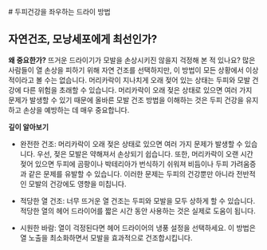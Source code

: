 
﻿# 두피건강을 좌우하는 드라이 방법
## 자연건조, 모낭세포에게 최선인가?

  
**왜 중요한가?**
뜨거운 드라이기가 모발을 손상시키진 않을지 걱정해 본 적 있나요? 많은 사람들이 열 손상을 피하기 위해 자연 건조를 선택하지만, 이 방법이 모든 상황에서 이상적이라고 볼 수는 없습니다. 머리카락이 지나치게 오래 젖어 있는 상태는 두피와 모발 건강에 다른 위험을 초래할 수 있습니다. 머리카락이 오래 젖은 상태로 있으면 여러 가지 문제가 발생할 수 있기 때문에 올바른 모발 건조 방법을 이해하는 것은 두피 건강을 유지하고 손상을 예방하는 데 매우 중요합니다.  
  
**깊이 알아보기**

 - 완전한 건조: 머리카락이 오래 젖은 상태로 있으면 여러 가지 문제가 발생할 수 있습니다. 우선, 젖은 모발은 약해져서 손상되기 쉽습니다. 또한, 머리카락이 오랜 시간 젖어 있으면 두피에 곰팡이나 박테리아가 번식하기 쉬워져 비듬이나 두피 가려움증과 같은 문제를 유발할 수 있습니다. 이러한 문제는 두피의 건강뿐만 아니라 전반적인 모발의 건강에도 영향을 미칩니다.  
  
 - 적당한 열 건조: 너무 뜨거운 열 건조는 두피와 모발을 모두 상하게 할 수 있습니다. 적당한 열의 헤어 드라이어를 짧은 시간 동안 사용하는 것은 실제로 도움이 됩니다.  
  
 - 시원한 바람: 열이 걱정된다면 헤어 드라이어의 냉풍 설정을 선택하세요. 이 방법은 열 노출을 최소화하면서 모발을 효과적으로 건조합시킵니다.
<!--stackedit_data:
eyJoaXN0b3J5IjpbLTIzOTE5MjA5OF19
-->